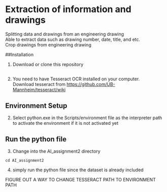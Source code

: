 # Extraction of information and drawings 
Splitting data and drawings from an engineering drawing <br />
Able to extract data such as drawing number, date, title, and etc. <br />
Crop drawings from engineering drawing

##Installation
1. Download or clone this repository

## 
2. You need to have Tesseract OCR installed on your computer. <br />
Download tesseract from https://github.com/UB-Mannheim/tesseract/wiki


## Environment Setup
2. Select python.exe in the Scripts/environment file as the interpreter path to activate the environment if it is not activated yet

## Run the python file
3. Change into the AI_assignment2 directory
```
cd AI_assignment2
```
4.  simply run the python file since the dataset is already included


FIGURE OUT A WAY TO CHANGE TESSERACT PATH TO ENVIRONMENT PATH



